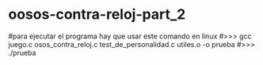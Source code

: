 # oosos-contra-reloj-part_2
#para ejecutar el programa hay que usar este comando en linux
#>>> gcc juego.c osos_contra_reloj.c test_de_personalidad.c utiles.o -o prueba
#>>> ./prueba